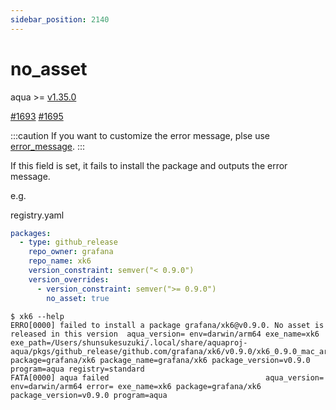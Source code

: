 ```yaml
---
sidebar_position: 2140
---
```


# no_asset

aqua >= [v1.35.0](https://github.com/aquaproj/aqua/releases/tag/v1.35.0)

[#1693](https://github.com/aquaproj/aqua/issues/1693) [#1695](https://github.com/aquaproj/aqua/pull/1695)

:::caution
If you want to customize the error message, plse use [error_message](error_message.md).
:::

If this field is set, it fails to install the package and outputs the error message.

e.g.

registry.yaml

```yaml
packages:
  - type: github_release
    repo_owner: grafana
    repo_name: xk6
    version_constraint: semver("< 0.9.0")
    version_overrides:
      - version_constraint: semver(">= 0.9.0")
      	no_asset: true
```

```console
$ xk6 --help                   
ERRO[0000] failed to install a package grafana/xk6@v0.9.0. No asset is released in this version  aqua_version= env=darwin/arm64 exe_name=xk6 exe_path=/Users/shunsukesuzuki/.local/share/aquaproj-aqua/pkgs/github_release/github.com/grafana/xk6/v0.9.0/xk6_0.9.0_mac_arm64.tar.gz/xk6 package=grafana/xk6 package_name=grafana/xk6 package_version=v0.9.0 program=aqua registry=standard
FATA[0000] aqua failed                                   aqua_version= env=darwin/arm64 error= exe_name=xk6 package=grafana/xk6 package_version=v0.9.0 program=aqua
```
